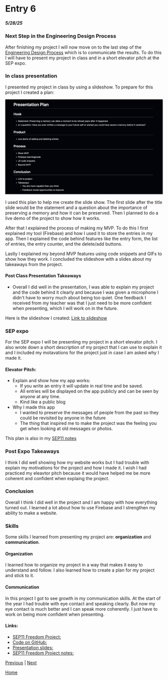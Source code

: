# Entry 6
##### 5/28/25

### Next Step in the Engineering Design Process
After finishing my project I will now move on to the last step of the [Engineering Design Process](https://hstatsep.github.io/students/) which is to communicate the results. To do this I will have to present my project in class and in a short elevator pitch at the SEP expo.

### In class presentation
I presented my project in class by using a slideshow. To prepare for this project I created a plan:

![plan](../imgs/classplan.png)

I used this plan to help me create the slide show. The first slide after the title slide would be the statement and a question about the importance of preserving a memory and how it can be preserved. Then I planned to do a live demo of the project to show how it works.

After that I explained the process of making my MVP. To do this I first explained my tool (Firebase) and how I used it to store the entries in my app. Then I explained the code behind features like the entry form, the list of entries, the entry counter, and the delete/add buttons.

Lastly I explained my beyond MVP features using code snippets and GIFs to show how they work. I concluded the slideshow with a slides about my takeaways from the project.

#### Post Class Presentation Takeaways
* Overall I did well in the presentation, I was able to explain my project and the code behind it clearly and because I was given a microphone I didn't have to worry much about being too quiet. One feedback I received from my teacher was that I just need to be more confident when presenting, which I will work on in the future.

Here is the slideshow I created: [Link to slideshow](https://docs.google.com/presentation/d/1t1ke4X_dKz6q6seWBYh9dFdl-pZRHLSRVD_Oe5__5dg/edit?slide=id.g359ef1a3675_0_41#slide=id.g359ef1a3675_0_41)



### SEP expo
For the SEP expo I will be presenting my project in a short elevator pitch. I also wrote down a short description of my project that I can use to explain it and I included my motavations for the project just in case I am asked why I made it.

#### Elevator Pitch:
* Explain and show how my app works:
    * If you write an entry it will update in real time and be saved.
    * All entries will be displayed on the app publicly and can be seen by anyone at any time.
    * Kind like a public blog
* Why I made this app
    * I wanted to preserve the messages of people from the past so they could be revisited by anyone in the future
    * The thing that inspired me to make the project was the feeling you get when looking at old messages or photos.

This plan is also in my [SEP11 notes](https://docs.google.com/document/d/15MZ-fNfK56i_jKZ12T9CJ7E310-NkHPu2dt72J3xSNk/edit?tab=t.0)

### Post Expo Takeaways
I think I did well showing how my website works but I had trouble with explain my motivations for the project and how I made it. I wish I had practiced my eleavtor pitch because it would have helped me be more coherent and confident when explaing the project.

### Conclusion

Overall I think I did well in the project and I am happy with how everything turned out. I learned a lot about how to use Firebase and I strengthen my ability to make a website.

### Skills

Some skills I learned from presenting my project are: **organization** and **communication**.

#### Organization
I learned how to organize my project in a way that makes it easy to understand and follow. I also learned how to create a plan for my project and stick to it.

#### Communication
In this project I got to see growth in my communication skills. At the start of the year I had trouble with eye contact and speaking clearly. But now my eye contact is much better and I can speak more coherently. I just have to work on being more confident when presenting.

#### Links:
* [SEP11 Freedom Project:](https://kosall5220.github.io/sep11-freedom-project/)
* [Code on GitHub:](https://github.com/kosall5220/sep11-freedom-project)
* [Presentation slides:](https://docs.google.com/presentation/d/1t1ke4X_dKz6q6seWBYh9dFdl-pZRHLSRVD_Oe5__5dg/edit?slide=id.g359ef1a3675_0_41#slide=id.g359ef1a3675_0_41)
* [SEP11 Freedom Project notes:](https://docs.google.com/document/d/15MZ-fNfK56i_jKZ12T9CJ7E310-NkHPu2dt72J3xSNk/edit?tab=t.0#heading=h.348zog8ysnp8)




[Previous](entry05.md) | [Next](entry07.md)

[Home](../README.md)
